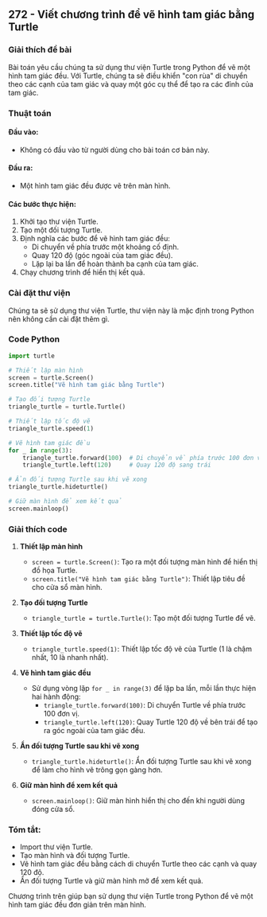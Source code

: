 ## 272 - Viết chương trình để vẽ hình tam giác bằng Turtle

### Giải thích đề bài

Bài toán yêu cầu chúng ta sử dụng thư viện Turtle trong Python để vẽ một hình tam giác đều. Với Turtle, chúng ta sẽ điều khiển "con rùa" di chuyển theo các cạnh của tam giác và quay một góc cụ thể để tạo ra các đỉnh của tam giác.

### Thuật toán

#### Đầu vào:

- Không có đầu vào từ người dùng cho bài toán cơ bản này.

#### Đầu ra:

- Một hình tam giác đều được vẽ trên màn hình.

#### Các bước thực hiện:

1. Khởi tạo thư viện Turtle.
2. Tạo một đối tượng Turtle.
3. Định nghĩa các bước để vẽ hình tam giác đều:
   - Di chuyển về phía trước một khoảng cố định.
   - Quay 120 độ (góc ngoài của tam giác đều).
   - Lặp lại ba lần để hoàn thành ba cạnh của tam giác.
4. Chạy chương trình để hiển thị kết quả.

### Cài đặt thư viện

Chúng ta sẽ sử dụng thư viện Turtle, thư viện này là mặc định trong Python nên không cần cài đặt thêm gì.

### Code Python

```python
import turtle

# Thiết lập màn hình
screen = turtle.Screen()
screen.title("Vẽ hình tam giác bằng Turtle")

# Tạo đối tượng Turtle
triangle_turtle = turtle.Turtle()

# Thiết lập tốc độ vẽ
triangle_turtle.speed(1)

# Vẽ hình tam giác đều
for _ in range(3):
    triangle_turtle.forward(100)  # Di chuyển về phía trước 100 đơn vị
    triangle_turtle.left(120)     # Quay 120 độ sang trái

# Ẩn đối tượng Turtle sau khi vẽ xong
triangle_turtle.hideturtle()

# Giữ màn hình để xem kết quả
screen.mainloop()
```

### Giải thích code

1. **Thiết lập màn hình**

   - `screen = turtle.Screen()`: Tạo ra một đối tượng màn hình để hiển thị đồ họa Turtle.
   - `screen.title("Vẽ hình tam giác bằng Turtle")`: Thiết lập tiêu đề cho cửa sổ màn hình.

2. **Tạo đối tượng Turtle**

   - `triangle_turtle = turtle.Turtle()`: Tạo một đối tượng Turtle để vẽ.

3. **Thiết lập tốc độ vẽ**

   - `triangle_turtle.speed(1)`: Thiết lập tốc độ vẽ của Turtle (1 là chậm nhất, 10 là nhanh nhất).

4. **Vẽ hình tam giác đều**

   - Sử dụng vòng lặp `for _ in range(3)` để lặp ba lần, mỗi lần thực hiện hai hành động:
     - `triangle_turtle.forward(100)`: Di chuyển Turtle về phía trước 100 đơn vị.
     - `triangle_turtle.left(120)`: Quay Turtle 120 độ về bên trái để tạo ra góc ngoài của tam giác đều.

5. **Ẩn đối tượng Turtle sau khi vẽ xong**

   - `triangle_turtle.hideturtle()`: Ẩn đối tượng Turtle sau khi vẽ xong để làm cho hình vẽ trông gọn gàng hơn.

6. **Giữ màn hình để xem kết quả**
   - `screen.mainloop()`: Giữ màn hình hiển thị cho đến khi người dùng đóng cửa sổ.

### Tóm tắt:

- Import thư viện Turtle.
- Tạo màn hình và đối tượng Turtle.
- Vẽ hình tam giác đều bằng cách di chuyển Turtle theo các cạnh và quay 120 độ.
- Ẩn đối tượng Turtle và giữ màn hình mở để xem kết quả.

Chương trình trên giúp bạn sử dụng thư viện Turtle trong Python để vẽ một hình tam giác đều đơn giản trên màn hình.
